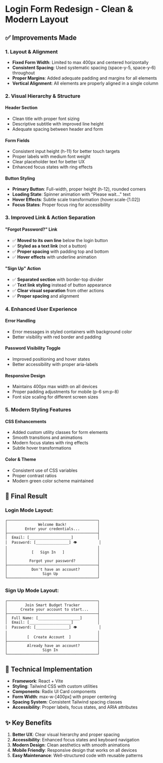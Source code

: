 # Login Form Redesign - Clean & Modern Layout

## ✅ **Improvements Made**

### **1. Layout & Alignment**
- **Fixed Form Width**: Limited to max 400px and centered horizontally
- **Consistent Spacing**: Used systematic spacing (space-y-5, space-y-6) throughout
- **Proper Margins**: Added adequate padding and margins for all elements
- **Vertical Alignment**: All elements are properly aligned in a single column

### **2. Visual Hierarchy & Structure**

#### **Header Section**
- Clean title with proper font sizing
- Descriptive subtitle with improved line height
- Adequate spacing between header and form

#### **Form Fields**
- Consistent input height (h-11) for better touch targets
- Proper labels with medium font weight
- Clear placeholder text for better UX
- Enhanced focus states with ring effects

#### **Button Styling**
- **Primary Button**: Full-width, proper height (h-12), rounded corners
- **Loading State**: Spinner animation with "Please wait..." text
- **Hover Effects**: Subtle scale transformation (hover:scale-[1.02])
- **Focus States**: Proper focus ring for accessibility

### **3. Improved Link & Action Separation**

#### **"Forgot Password?" Link**
- ✅ **Moved to its own line** below the login button
- ✅ **Styled as a text link** (not a button)
- ✅ **Proper spacing** with padding top and bottom
- ✅ **Hover effects** with underline animation

#### **"Sign Up" Action**
- ✅ **Separated section** with border-top divider
- ✅ **Text link styling** instead of button appearance
- ✅ **Clear visual separation** from other actions
- ✅ **Proper spacing** and alignment

### **4. Enhanced User Experience**

#### **Error Handling**
- Error messages in styled containers with background color
- Better visibility with red border and padding

#### **Password Visibility Toggle**
- Improved positioning and hover states
- Better accessibility with proper aria-labels

#### **Responsive Design**
- Maintains 400px max width on all devices
- Proper padding adjustments for mobile (p-6 sm:p-8)
- Font size scaling for different screen sizes

### **5. Modern Styling Features**

#### **CSS Enhancements**
- Added custom utility classes for form elements
- Smooth transitions and animations
- Modern focus states with ring effects
- Subtle hover transformations

#### **Color & Theme**
- Consistent use of CSS variables
- Proper contrast ratios
- Modern green color scheme maintained

## **🎯 Final Result**

### **Login Mode Layout:**
```
┌─────────────────────────────────────────┐
│              Welcome Back!              │
│        Enter your credentials...        │
├─────────────────────────────────────────┤
│  Email: [___________________]           │
│  Password: [_______________] 👁          │
│                                         │
│           [   Sign In   ]               │
│                                         │
│          Forgot your password?          │
├─────────────────────────────────────────┤
│           Don't have an account?        │
│                Sign Up                  │
└─────────────────────────────────────────┘
```

### **Sign Up Mode Layout:**
```
┌─────────────────────────────────────────┐
│        Join Smart Budget Tracker        │
│      Create your account to start...    │
├─────────────────────────────────────────┤
│  Full Name: [___________________]       │
│  Email: [___________________]           │
│  Password: [_______________] 👁          │
│                                         │
│         [  Create Account  ]            │
├─────────────────────────────────────────┤
│         Already have an account?        │
│                Sign In                  │
└─────────────────────────────────────────┘
```

## **🔧 Technical Implementation**

- **Framework**: React + Vite
- **Styling**: Tailwind CSS with custom utilities
- **Components**: Radix UI Card components
- **Form Width**: max-w-[400px] with proper centering
- **Spacing System**: Consistent Tailwind spacing classes
- **Accessibility**: Proper labels, focus states, and ARIA attributes

## **✨ Key Benefits**

1. **Better UX**: Clear visual hierarchy and proper spacing
2. **Accessibility**: Enhanced focus states and keyboard navigation
3. **Modern Design**: Clean aesthetics with smooth animations
4. **Mobile Friendly**: Responsive design that works on all devices
5. **Easy Maintenance**: Well-structured code with reusable patterns